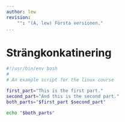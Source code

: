 ```yaml
---
author: lew
revision:
    "": "(A, lew) Första versionen."
...
```

Strängkonkatinering
=======================

```bash
#!/usr/bin/env bash
#
# An example script for the linux course

first_part="This is the first part."
second_part="And this is the second part."
both_parts="$first_part $second_part"

echo "$both_parts"
```
